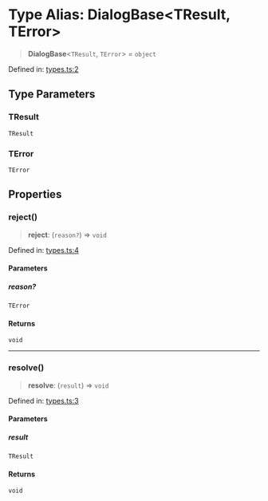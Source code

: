 # Type Alias: DialogBase\<TResult, TError\>

> **DialogBase**\<`TResult`, `TError`\> = `object`

Defined in: [types.ts:2](https://github.com/MOhhh-ok/react-dialog-hub/blob/82376cfc18edcade8f2ad8d1e630375a85681345/packages/react-dialog-hub/src/types.ts#L2)

## Type Parameters

### TResult

`TResult`

### TError

`TError`

## Properties

### reject()

> **reject**: (`reason?`) => `void`

Defined in: [types.ts:4](https://github.com/MOhhh-ok/react-dialog-hub/blob/82376cfc18edcade8f2ad8d1e630375a85681345/packages/react-dialog-hub/src/types.ts#L4)

#### Parameters

##### reason?

`TError`

#### Returns

`void`

***

### resolve()

> **resolve**: (`result`) => `void`

Defined in: [types.ts:3](https://github.com/MOhhh-ok/react-dialog-hub/blob/82376cfc18edcade8f2ad8d1e630375a85681345/packages/react-dialog-hub/src/types.ts#L3)

#### Parameters

##### result

`TResult`

#### Returns

`void`
